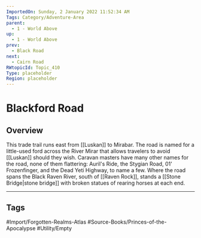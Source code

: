 ```yaml
---
ImportedOn: Sunday, 2 January 2022 11:52:34 AM
Tags: Category/Adventure-Area
parent:
  - 1 - World Above
up:
  - 1 - World Above
prev:
  - Black Road
next:
  - Cairn Road
RWtopicId: Topic_410
Type: placeholder
Region: placeholder
---
```

# Blackford Road
## Overview
This trade trail runs east from [[Luskan]] to Mirabar. The road is named for a little-used ford across the River Mirar that allows travelers to avoid [[Luskan]] should they wish. Caravan masters have many other names for the road, none of them flattering: Auril's Ride, the Stygian Road, 01' Frozenfinger, and the Dead Yeti Highway, to name a few. Where the road spans the Black Raven River, south of [[Raven Rock]], stands a [[Stone Bridge|stone bridge]] with broken statues of rearing horses at each end.


---
## Tags
#Import/Forgotten-Realms-Atlas #Source-Books/Princes-of-the-Apocalypse #Utility/Empty

